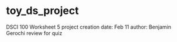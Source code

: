 # toy_ds_project
DSCI 100 Worksheet 5
project creation date: Feb 11
author: Benjamin Gerochi
review for quiz
